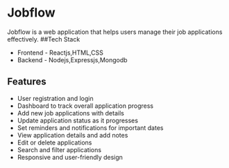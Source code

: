 # Jobflow
Jobflow is a web application that helps users manage their job applications effectively.
##Tech Stack
+ Frontend - Reactjs,HTML,CSS
+ Backend - Nodejs,Expressjs,Mongodb
## Features
+ User registration and login
+ Dashboard to track overall application progress
+ Add new job applications with details
+ Update application status as it progresses
+ Set reminders and notifications for important dates
+ View application details and add notes
+ Edit or delete applications
+ Search and filter applications
+ Responsive and user-friendly design


